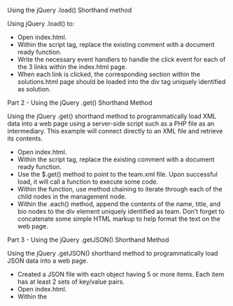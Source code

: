 Using the jQuery .load() Shorthand method

Using jQuery .load() to:

- Open index.html.
- Within the script tag, replace the existing comment with a document ready function.
- Write the necessary event handlers to handle the click event for each of the 3 links within the index.html page.
- When each link is clicked, the corresponding section within the solutions.html page should be loaded into the div tag uniquely identified as solution.

Part 2 - Using the jQuery .get() Shorthand Method

Using the jQuery .get() shorthand method to programmatically load XML data into a web page using a server-side script such as a PHP file as an intermediary. This example will connect directly to an XML file and retrieve its contents.

- Open index.html.
- Within the script tag, replace the existing comment with a document ready function.
- Use the $.get() method to point to the team.xml file. Upon successful load, it will call a function to execute some code.
- Within the function, use method chaining to iterate through each of the child nodes in the management node.
- Within the .each() method, append the contents of the name, title, and bio nodes to the div element uniquely identified as team. Don’t forget to concatenate some simple HTML markup to help format the text on the web page.

Part 3 - Using the jQuery .getJSON() Shorthand Method

Using the jQuery .getJSON() shorthand method to programmatically load JSON data into a web page.

- Created a JSON file with each object having 5 or more items. Each item has at least 2 sets of key/value pairs.
- Open index.html.
- Within the <script> tag, replace the existing comment with a document ready function.
- Use the $.getJSON() method to point to the JSON file that you just created. 
- Use a set of nested .each() methods to iterate through the object and then the key/value pairs too.  Display the values of each pair within the div element uniquely identified as result.

Part 4 - Using the jQuery .ajax() Shorthand Method

Using the jQuery .ajax() shorthand method to programmatically load XML or JSON data into a web page using the .ajax() shorthand method using the following options:

- type
- url
- timeout
- datatype
- beforeSend: display a loading message on the page
- error: display a jQuery UI dialog box with an error message inside
- success: this is where you’ll process the data returned





